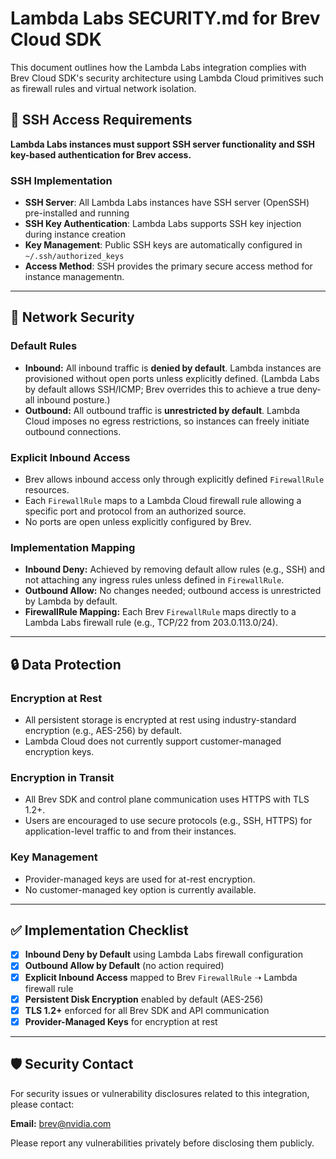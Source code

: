 # Lambda Labs SECURITY.md for Brev Cloud SDK

This document outlines how the Lambda Labs integration complies with Brev Cloud SDK's security architecture using Lambda Cloud primitives such as firewall rules and virtual network isolation.

## 🔑 SSH Access Requirements

**Lambda Labs instances must support SSH server functionality and SSH key-based authentication for Brev access.**

### SSH Implementation
- **SSH Server**: All Lambda Labs instances have SSH server (OpenSSH) pre-installed and running
- **SSH Key Authentication**: Lambda Labs supports SSH key injection during instance creation
- **Key Management**: Public SSH keys are automatically configured in `~/.ssh/authorized_keys`
- **Access Method**: SSH provides the primary secure access method for instance managementn.

---

## 🔐 Network Security

### Default Rules

- **Inbound:** All inbound traffic is **denied by default**. Lambda instances are provisioned without open ports unless explicitly defined. (Lambda Labs by default allows SSH/ICMP; Brev overrides this to achieve a true deny-all inbound posture.)
- **Outbound:** All outbound traffic is **unrestricted by default**. Lambda Cloud imposes no egress restrictions, so instances can freely initiate outbound connections.

### Explicit Inbound Access

- Brev allows inbound access only through explicitly defined `FirewallRule` resources.
- Each `FirewallRule` maps to a Lambda Cloud firewall rule allowing a specific port and protocol from an authorized source.
- No ports are open unless explicitly configured by Brev.

### Implementation Mapping

- **Inbound Deny:** Achieved by removing default allow rules (e.g., SSH) and not attaching any ingress rules unless defined in `FirewallRule`.
- **Outbound Allow:** No changes needed; outbound access is unrestricted by Lambda by default.
- **FirewallRule Mapping:** Each Brev `FirewallRule` maps directly to a Lambda Labs firewall rule (e.g., TCP/22 from 203.0.113.0/24).

---

## 🔒 Data Protection

### Encryption at Rest

- All persistent storage is encrypted at rest using industry-standard encryption (e.g., AES-256) by default.
- Lambda Cloud does not currently support customer-managed encryption keys.

### Encryption in Transit

- All Brev SDK and control plane communication uses HTTPS with TLS 1.2+.
- Users are encouraged to use secure protocols (e.g., SSH, HTTPS) for application-level traffic to and from their instances.

### Key Management

- Provider-managed keys are used for at-rest encryption.
- No customer-managed key option is currently available.

---

## ✅ Implementation Checklist

- [x] **Inbound Deny by Default** using Lambda Labs firewall configuration
- [x] **Outbound Allow by Default** (no action required)
- [x] **Explicit Inbound Access** mapped to Brev `FirewallRule` ➝ Lambda firewall rule
- [x] **Persistent Disk Encryption** enabled by default (AES-256)
- [x] **TLS 1.2+** enforced for all Brev SDK and API communication
- [x] **Provider-Managed Keys** for encryption at rest

---

## 🛡️ Security Contact

For security issues or vulnerability disclosures related to this integration, please contact:

**Email:** [brev@nvidia.com](mailto:brev@nvidia.com)

Please report any vulnerabilities privately before disclosing them publicly.
